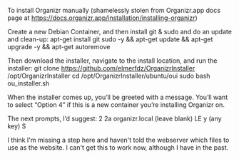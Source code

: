 To install Organizr manually (shamelessly stolen from Organizr.app docs page at https://docs.organizr.app/installation/installing-organizr)

Create a new Debian Container, and then install git & sudo and do an update and clean-up:
	apt-get install git sudo -y && apt-get update && apt-get upgrade -y && apt-get autoremove

Then download the installer, navigate to the install location, and run the installer:
	git clone https://github.com/elmerfdz/OrganizrInstaller /opt/OrganizrInstaller
	cd /opt/OrganizrInstaller/ubuntu/oui
	sudo bash ou_installer.sh

When the installer comes up, you’ll be greeted with a message.  You’ll want to select “Option 4” if this is a new container you’re installing Organizr on.

The next prompts, I’d suggest:
	2
	2a
	organizr.local
	(leave blank)
	LE
	y
	(any key)
	S

I think I'm missing a step here and haven't told the webserver which files to use as the website.  I can't get this to work now, although I have in the past.

